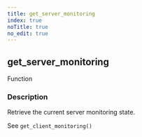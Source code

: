 ```yaml
---
title: get_server_monitoring
index: true
noTitle: true
no_edit: true
---
```




<div class="vql_item"></div>


## get_server_monitoring
<span class='vql_type pull-right page-header'>Function</span>


### Description

Retrieve the current server monitoring state.

See `get_client_monitoring()`


